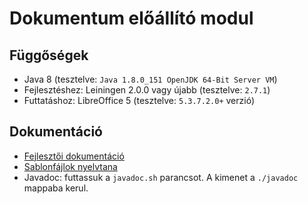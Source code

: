 # Dokumentum előállító modul

## Függőségek

- Java 8 (tesztelve: `Java 1.8.0_151 OpenJDK 64-Bit Server VM`)
- Fejlesztéshez: Leiningen 2.0.0 vagy újabb (tesztelve: `2.7.1`)
- Futtatáshoz: LibreOffice 5 (tesztelve: `5.3.7.2.0+` verzió)

## Dokumentáció
- [Fejlesztői dokumentáció](development.md)
- [Sablonfájlok nyelvtana](doc/Syntax.md)
- Javadoc: futtassuk a `javadoc.sh` parancsot. A kimenet a `./javadoc` mappaba kerul.
